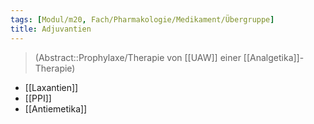 ```yaml
---
tags: [Modul/m20, Fach/Pharmakologie/Medikament/Übergruppe]
title: Adjuvantien
---
```

> (Abstract::Prophylaxe/Therapie von [[UAW]] einer [[Analgetika]]-Therapie)
- [[Laxantien]]
- [[PPI]] 
- [[Antiemetika]]